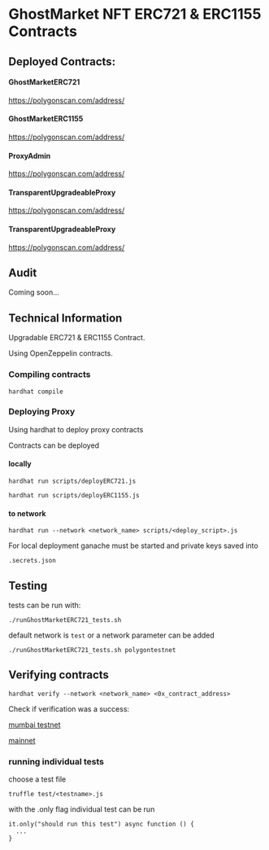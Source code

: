 # GhostMarket NFT ERC721 & ERC1155 Contracts
## Deployed Contracts:

#### GhostMarketERC721
https://polygonscan.com/address/

#### GhostMarketERC1155
https://polygonscan.com/address/

#### ProxyAdmin
https://polygonscan.com/address/

#### TransparentUpgradeableProxy
https://polygonscan.com/address/

#### TransparentUpgradeableProxy
https://polygonscan.com/address/

## Audit

Coming soon...
## Technical Information

Upgradable ERC721 & ERC1155 Contract.

Using OpenZeppelin contracts.
### Compiling contracts
```
hardhat compile
```
### Deploying Proxy

Using hardhat to deploy proxy contracts

Contracts can be deployed

#### locally

```
hardhat run scripts/deployERC721.js  

hardhat run scripts/deployERC1155.js
```

#### to network
```
hardhat run --network <network_name> scripts/<deploy_script>.js
```
For local deployment ganache must be started and private keys saved into

```
.secrets.json
```

## Testing

tests can be run with:

```
./runGhostMarketERC721_tests.sh
```

default network is `test` or a network parameter can be added

```
./runGhostMarketERC721_tests.sh polygontestnet
```

## Verifying contracts

```
hardhat verify --network <network_name> <0x_contract_address>
```

Check if verification was a success:

[mumbai testnet](https://mumbai.polygonscan.com/)

[mainnet](https://polygonscan.com/)

### running individual tests

choose a test file
```
truffle test/<testname>.js
```

with the .only flag individual test can be run  
```
it.only("should run this test") async function () {
  ...
}
```



